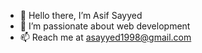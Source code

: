 - 👋 Hello there, I’m Asif Sayyed
- 👀 I’m passionate about web development
- 📫 Reach me at asayyed1998@gmail.com

<!---
asifxo/asifxo is a ✨ special ✨ repository because its `README.md` (this file) appears on your GitHub profile.
You can click the Preview link to take a look at your changes.
--->
